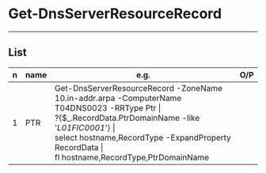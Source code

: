 # Get-DnsServerResourceRecord

---

## List
|n|name|e.g.|O/P|
|-|----|----|---|
|1|PTR | Get-DnsServerResourceRecord -ZoneName 10.in-addr.arpa -ComputerName T04DNS0023 -RRType Ptr \|<br/> ?{$_.RecordData.PtrDomainName -like '*L01FIC0001*'} \|<br/>select hostname,RecordType -ExpandProperty RecordData \|<br/>fl hostname,RecordType,PtrDomainName||
